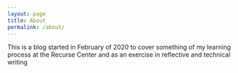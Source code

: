 ```yaml
---
layout: page
title: About
permalink: /about/
---
```


This is a blog started in February of 2020 to cover something of my learning process at the Recurse Center and as an exercise in reflective and technical writing

